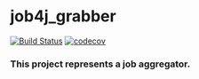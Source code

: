 # job4j_grabber

[![Build Status](https://travis-ci.com/WindzR/job4j_grabber.svg?branch=main)](https://travis-ci.com/WindzR/job4j_grabber)
[![codecov](https://codecov.io/gh/WindzR/job4j_grabber/branch/main/graph/badge.svg?token=WWZY661X8V)](https://codecov.io/gh/WindzR/job4j_grabber)

### This project represents a job aggregator.



